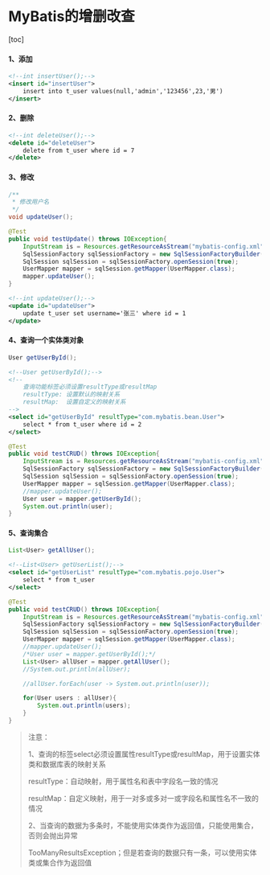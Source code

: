 # MyBatis的增删改查

[toc]

#### 1、添加

```xml
<!--int insertUser();-->
<insert id="insertUser">
    insert into t_user values(null,'admin','123456',23,'男')
</insert>

```

#### 2、删除 

```xml
<!--int deleteUser();-->
<delete id="deleteUser">
    delete from t_user where id = 7
</delete>
```

#### 3、修改 

```java
/**
 * 修改用户名
 */
void updateUser();
```

```java
@Test
public void testUpdate() throws IOException{
    InputStream is = Resources.getResourceAsStream("mybatis-config.xml");
    SqlSessionFactory sqlSessionFactory = new SqlSessionFactoryBuilder().build(is);
    SqlSession sqlSession = sqlSessionFactory.openSession(true);
    UserMapper mapper = sqlSession.getMapper(UserMapper.class);
    mapper.updateUser();
}
```

```xml
<!--int updateUser();-->
<update id="updateUser">
    update t_user set username='张三' where id = 1
</update>
```

#### 4、查询一个实体类对象

```java
User getUserById();
```

```xml
<!--User getUserById();-->
<!--
    查询功能标签必须设置resultType或resultMap
    resultType: 设置默认的映射关系
    resultMap:  设置自定义的映射关系
-->
<select id="getUserById" resultType="com.mybatis.bean.User">
    select * from t_user where id = 2
</select>
```

```java
@Test
public void testCRUD() throws IOException{
    InputStream is = Resources.getResourceAsStream("mybatis-config.xml");
    SqlSessionFactory sqlSessionFactory = new SqlSessionFactoryBuilder().build(is);
    SqlSession sqlSession = sqlSessionFactory.openSession(true);
    UserMapper mapper = sqlSession.getMapper(UserMapper.class);
    //mapper.updateUser();
    User user = mapper.getUserById();
    System.out.println(user);
}
```

#### 5、查询集合

```java
List<User> getAllUser();
```

```xml
<!--List<User> getUserList();-->
<select id="getUserList" resultType="com.mybatis.pojo.User">
    select * from t_user
</select>

```

```java
@Test
public void testCRUD() throws IOException{
    InputStream is = Resources.getResourceAsStream("mybatis-config.xml");
    SqlSessionFactory sqlSessionFactory = new SqlSessionFactoryBuilder().build(is);
    SqlSession sqlSession = sqlSessionFactory.openSession(true);
    UserMapper mapper = sqlSession.getMapper(UserMapper.class);
    //mapper.updateUser();
    /*User user = mapper.getUserById();*/
    List<User> allUser = mapper.getAllUser();
    //System.out.println(allUser);

    //allUser.forEach(user -> System.out.println(user));

    for(User users : allUser){
        System.out.println(users);
    }
}
```

> 注意： 
>
> 1、查询的标签select必须设置属性resultType或resultMap，用于设置实体类和数据库表的映射关系 
>
> resultType：自动映射，用于属性名和表中字段名一致的情况 
>
> resultMap：自定义映射，用于一对多或多对一或字段名和属性名不一致的情况
>
> 2、当查询的数据为多条时，不能使用实体类作为返回值，只能使用集合，否则会抛出异常 
>
> TooManyResultsException；但是若查询的数据只有一条，可以使用实体类或集合作为返回值